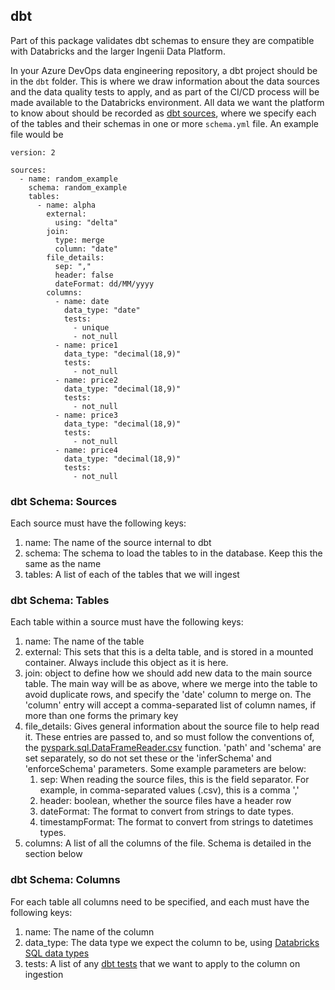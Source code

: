## dbt

Part of this package validates dbt schemas to ensure they are compatible with Databricks and the larger Ingenii Data Platform.

In your Azure DevOps data engineering repository, a dbt project should be in the `dbt` folder. This is where we draw information about the data sources and the data quality tests to apply, and as part of the CI/CD process will be made available to the Databricks environment.
All data we want the platform to know about should be recorded as [dbt sources](https://docs.getdbt.com/docs/building-a-dbt-project/using-sources), where we specify each of the tables and their schemas in one or more `schema.yml` file. An example file would be

```
version: 2

sources:
  - name: random_example
    schema: random_example
    tables:
      - name: alpha
        external:
          using: "delta"
        join:
          type: merge
          column: "date"
        file_details:
          sep: ","
          header: false
          dateFormat: dd/MM/yyyy
        columns:
          - name: date
            data_type: "date"
            tests: 
              - unique
              - not_null
          - name: price1
            data_type: "decimal(18,9)"
            tests: 
              - not_null
          - name: price2
            data_type: "decimal(18,9)"
            tests: 
              - not_null
          - name: price3
            data_type: "decimal(18,9)"
            tests: 
              - not_null
          - name: price4
            data_type: "decimal(18,9)"
            tests: 
              - not_null
```
### dbt Schema: Sources
Each source must have the following keys:
  1. name: The name of the source internal to dbt
  1. schema: The schema to load the tables to in the database. Keep this the same as the name
  1. tables: A list of each of the tables that we will ingest

### dbt Schema: Tables
Each table within a source must have the following keys:
  1. name: The name of the table
  1. external: This sets that this is a delta table, and is stored in a mounted container. Always include this object as it is here.
  1. join: object to define how we should add new data to the main source table. The main way will be as above, where we merge into the table to avoid duplicate rows, and specify the 'date' column to merge on. The 'column' entry will accept a comma-separated list of column names, if more than one forms the primary key
  1. file_details: Gives general information about the source file to help read it. These entries are passed to, and so must follow the conventions of, the [pyspark.sql.DataFrameReader.csv](https://spark.apache.org/docs/latest/api/python/reference/api/pyspark.sql.DataFrameReader.csv.html#pyspark.sql.DataFrameReader.csv) function. 'path' and 'schema' are set separately, so do not set these or the 'inferSchema' and 'enforceSchema' parameters. Some example parameters are below:
      1. sep: When reading the source files, this is the field separator. For example, in comma-separated values (.csv), this is a comma ','
      1. header: boolean, whether the source files have a header row
      1. dateFormat: The format to convert from strings to date types. 
      1. timestampFormat: The format to convert from strings to datetimes types. 
  1. columns: A list of all the columns of the file. Schema is detailed in the section below

### dbt Schema: Columns
For each table all columns need to be specified, and each must have the following keys: 
  1. name: The name of the column
  1. data_type: The data type we expect the column to be, using [Databricks SQL data types](https://docs.microsoft.com/en-us/azure/databricks/spark/latest/spark-sql/language-manual/sql-ref-datatypes#sql)
  1. tests: A list of any [dbt tests](https://docs.getdbt.com/docs/building-a-dbt-project/tests) that we want to apply to the column on ingestion
